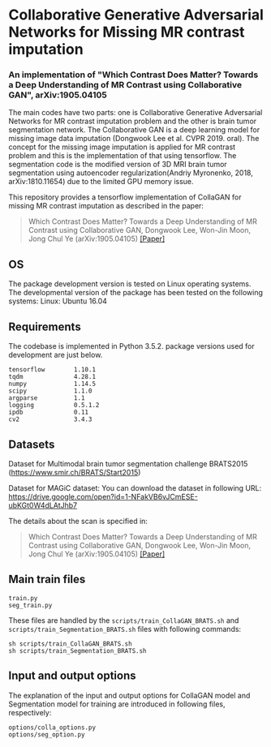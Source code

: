 # Collaborative Generative Adversarial Networks for Missing MR contrast imputation

### An implementation of "Which Contrast Does Matter? Towards a Deep Understanding of MR Contrast using Collaborative GAN", arXiv:1905.04105

The main codes have two parts: one is Collaborative Generative Adversarial Networks for MR contrast imputation problem and the other is brain tumor segmentation network.
The Collaborative GAN is a deep learning model for missing image data imputation (Dongwook Lee et al. CVPR 2019. oral). The concept for the missing image imputation is applied for MR contrast problem and this is the implementation of that using tensorflow.
The segmentation code is the modified version of 3D MRI brain tumor segmentation using autoencoder regularization(Andriy Myronenko, 2018, arXiv:1810.11654) due to the limited GPU memory issue.

This repository provides a tensorflow implementation of CollaGAN for missing MR contrast imputation as described in the paper:
> Which Contrast Does Matter? Towards a Deep Understanding of MR Contrast using Collaborative GAN,
> Dongwook Lee, Won-Jin Moon, Jong Chul Ye (arXiv:1905.04105)
> [[Paper]](https://arxiv.org/pdf/1905.04105.pdf)

## OS
The package development version is tested on Linux operating systems. The developmental version of the package has been tested on the following systems:
Linux: Ubuntu 16.04

## Requirements
The codebase is implemented in Python 3.5.2. package versions used for development are just below.
```
tensorflow 		  1.10.1
tqdm			  4.28.1
numpy			  1.14.5
scipy			  1.1.0
argparse		  1.1
logging 	 	  0.5.1.2
ipdb 			  0.11
cv2 			  3.4.3
```
## Datasets
Dataset for Multimodal brain tumor segmentation challenge
BRATS2015 (https://www.smir.ch/BRATS/Start2015)

Dataset for MAGiC dataset:
You can download the dataset in following URL: https://drive.google.com/open?id=1-NFakVB6vJCmESE-ubKGt0W4dLAtJhb7

The details about the scan is specified in: 
> Which Contrast Does Matter? Towards a Deep Understanding of MR Contrast using Collaborative GAN,
> Dongwook Lee, Won-Jin Moon, Jong Chul Ye (arXiv:1905.04105)
> [[Paper]](https://arxiv.org/pdf/1905.04105.pdf)




## Main train files
```
train.py
seg_train.py
```
These files are handled by the `scripts/train_CollaGAN_BRATS.sh` and `scripts/train_Segmentation_BRATS.sh` files with following commands:
```
sh scripts/train_CollaGAN_BRATS.sh
sh scripts/train_Segmentation_BRATS.sh
```

## Input and output options
The explanation of the input and output options for CollaGAN model and Segmentation model for training are introduced in following files, respectively:
```
options/colla_options.py
options/seg_option.py
```


